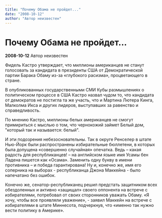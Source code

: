 ```yaml
---
title: "Почему Обама не пройдет..."
date: "2008-10-12"
author: "Автор неизвестен"
---
```


# Почему Обама не пройдет...

**2008-10-12** Автор неизвестен

Фидель Кастро утверждает, что миллионы американцев не станут голосовать за кандидата в президенты США от Демократической партии Барака Обаму из-за «глубокого расизма», процветающего в стране.

В опубликованных государственными СМИ Кубы размышлениях о политическом процессе в США Кастро назвал чудом то, что кандидата от демократов не постигла та же участь, что и Мартина Лютера Кинга, Малколма Икса и других лидеров, выступавших за равенство и справедливость.

По мнению Кастро, миллионы белых американцев не смогут примириться с мыслью о том, что чернокожий займет Белый дом, "который так и называется: белый".

И эти подозрения небезосновательны. Так в округе Ренселер в штате Нью-Йорк были распространены избирательные бюллетени, в которых была допущена «совершенно случайная» опечатка. Ведь – какая радость для республиканцев! – на английском языке имя Усамы бен Ладена пишется как «Осама». Заменить одну букву в имени противника – и победа гарантирована! Ну и, конечно же, имя его соперника на выборах - республиканца Джона Маккейна - было напечатано без ошибок.

Конечно же, сенатор-республиканец решил предстать защитником всех обездоленных и активно «защищал» своего оппонента на встрече с избирателями, потребовал от своих сторонников уважать Обаму. «Я хочу, чтобы все проявляли уважение», - заявил Маккейн на встрече с избирателями в штате Миннесота, подчеркнув, что «именно так нужно вести политику в Америке».